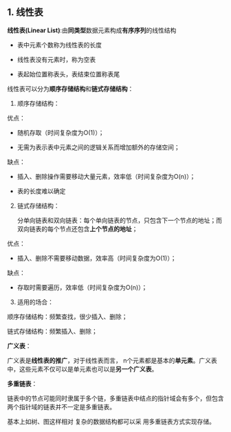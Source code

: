 ## 1. 线性表
**线性表(Linear List)**:由**同类型**数据元素构成**有序序列**的线性结构

- 表中元素个数称为线性表的长度

- 线性表没有元素时，称为空表

- 表起始位置称表头，表结束位置称表尾
  
  

线性表可以分为**顺序存储结构**和**链式存储结构**：

1. 顺序存储结构：

优点：

- 随机存取（时间复杂度为O(1)）；

- 无需为表示表中元素之间的逻辑关系而增加额外的存储空间；

缺点：

- 插入、删除操作需要移动大量元素，效率低（时间复杂度为O(n)）；

- 表的长度难以确定

2. 链式存储结构：

   分单向链表和双向链表：每个单向链表的节点，只包含下一个节点的地址；而双向链表的每个节点还包含**上个节点的地址**；

优点：

- 插入、删除不需要移动数据，效率高（时间复杂度为O(1)）；

缺点：

- 存取时需要遍历，效率低（时间复杂度为O(n)）；

3. 适用的场合：

顺序存储结构：频繁查找，很少插入、删除；

链式存储结构：频繁插入、删除；



**广义表**：

广义表是**线性表的推广**，对于线性表而言， n个元素都是基本的**单元素**。广义表中，这些元素不仅可以是单元素也可以是**另一个广义表**。



**多重链表**：

链表中的节点可能同时隶属于多个链，多重链表中结点的指针域会有多个，但包含两个指针域的链表并不一定是多重链表。

基本上如树、图这样相对 复杂的数据结构都可以采 用多重链表方式实现存储。

